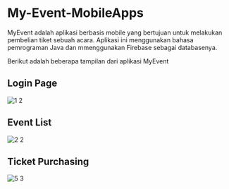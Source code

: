 # My-Event-MobileApps
MyEvent adalah aplikasi berbasis mobile yang bertujuan untuk melakukan pembelian tiket sebuah acara. Aplikasi ini menggunakan bahasa pemrograman Java
dan mmenggunakan Firebase sebagai databasenya.

Berikut adalah beberapa tampilan dari aplikasi MyEvent
## Login Page
![1 2](https://user-images.githubusercontent.com/48679768/119247583-e971f880-bbb4-11eb-9a02-1f727919ea27.png)

## Event List
![2 2](https://user-images.githubusercontent.com/48679768/119247587-fa226e80-bbb4-11eb-91f9-0535bce4048a.png)

## Ticket Purchasing
![5 3](https://user-images.githubusercontent.com/48679768/119247594-0eff0200-bbb5-11eb-9bb3-460f927c6eca.png)

